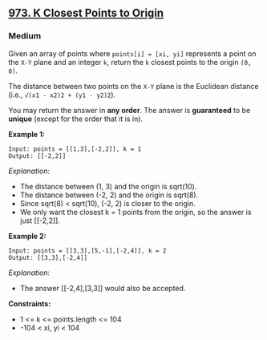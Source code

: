 ## [973. K Closest Points to Origin](https://leetcode.com/problems/k-closest-points-to-origin/)
### Medium

Given an array of points where `points[i] = [xi, yi]` represents a point on the `X-Y`
plane and an integer `k`, return the `k` closest points to the origin `(0, 0)`.

The distance between two points on the `X-Y` plane is the Euclidean distance (i.e., `√(x1 - x2)2 + (y1 - y2)2`).

You may return the answer in **any order**. The answer is **guaranteed** to be **unique** (except for the order that it is in).


__Example 1:__
```
Input: points = [[1,3],[-2,2]], k = 1
Output: [[-2,2]]
```

_Explanation:_
* The distance between (1, 3) and the origin is sqrt(10).
* The distance between (-2, 2) and the origin is sqrt(8).
* Since sqrt(8) < sqrt(10), (-2, 2) is closer to the origin.
* We only want the closest k = 1 points from the origin, so the answer is just [[-2,2]].

__Example 2:__
```
Input: points = [[3,3],[5,-1],[-2,4]], k = 2
Output: [[3,3],[-2,4]]
```
_Explanation:_
* The answer [[-2,4],[3,3]] would also be accepted.

__Constraints:__
* 1 <= k <= points.length <= 104
* -104 < xi, yi < 104
